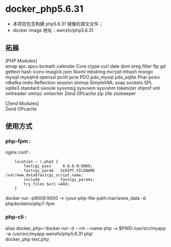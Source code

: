 # docker_php5.6.31

- 本项目包含构建 php5.6.31 镜像的源文文件； 
- docker image 地址：wenzhi/php5.6.31

## 拓展
[PHP Modules]     
amqp
apc
apcu
bcmath
calendar
Core
ctype
curl
date
dom
ereg
filter
ftp
gd
gettext
hash
iconv
imagick
json
libxml
mbstring
mcrypt
mhash
mongo
mysqli
mysqlnd
openssl
pcntl
pcre
PDO
pdo_mysql
pdo_sqlite
Phar
posix
rdkafka
redis
Reflection
session
shmop
SimpleXML
soap
sockets
SPL
sqlite3
standard
swoole
sysvmsg
sysvsem
sysvshm
tokenizer
xhprof
xml
xmlreader
xmlrpc
xmlwriter
Zend OPcache
zip
zlib
zookeeper

[Zend Modules]     
Zend OPcache

## 使用方式
### php-fpm :  
nginx conf :    
```
    location ~ \.php$ {
        fastcgi_pass     0.0.0.0:9009;
        fastcgi_param   SCRIPT_FILENAME /var/www_data$fastcgi_script_name;
        include         fastcgi_params;
        try_files $uri =404;
    }
```  
docker run -p9009:9000 -v /your-php-file-path:/var/www_data -d phpdockerio/php7-fpm
### php-cli :
alias docker_php='docker run -it --rm --name php -v $PWD:/usr/src/myapp -w /usr/src/myapp wenzhi/php5.6.31 php'      
docker_php test.php
